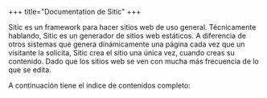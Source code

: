 +++
title="Documentation de Sitic"
+++

Sitic es un framework para hacer sitios web de uso general. Técnicamente hablando,
Sitic es un generador de sitios web estáticos. A diferencia de otros sistemas
que genera dinámicamente una página cada vez que un visitante la solicita, Sitic
crea el sitio una única vez, cuando creas su contenido. Dado que los sitios web se
ven con mucha más frecuencia de lo que se edita.

A continuación tiene el indice de contenidos completo:
